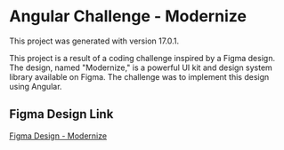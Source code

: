# Angular Challenge - Modernize

This project was generated with  version 17.0.1.

This project is a result of a coding challenge inspired by a Figma design. The design, named "Modernize," is a powerful UI kit and design system library available on Figma. The challenge was to implement this design using Angular.

## Figma Design Link



[Figma Design - Modernize](
https://www.figma.com/file/p67T1lUmieIPctg7bQNJtg/Modernize---Figma%E2%80%99s-Most-Trending-Powerful-UI-Kit-Design-System-Library---Design-Starter-Kit-(Community)?type=design&node-id=0-4810&mode=design)
